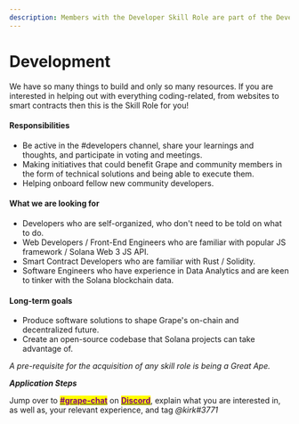 ```yaml
---
description: Members with the Developer Skill Role are part of the Development subDAO
---
```


# Development

We have so many things to build and only so many resources. If you are interested in helping out with everything coding-related, from websites to smart contracts then this is the Skill Role for you!

#### Responsibilities

* Be active in the #developers channel, share your learnings and thoughts, and participate in voting and meetings.
* Making initiatives that could benefit Grape and community members in the form of technical solutions and being able to execute them.
* Helping onboard fellow new community developers.

#### **What we are looking for**

* Developers who are self-organized, who don't need to be told on what to do.
* Web Developers / Front-End Engineers who are familiar with popular JS framework / Solana Web 3 JS API.
* Smart Contract Developers who are familiar with Rust / Solidity.
* Software Engineers who have experience in Data Analytics and are keen to tinker with the Solana blockchain data.&#x20;

#### **Long-term goals**

* Produce software solutions to shape Grape's on-chain and decentralized future.
* Create an open-source codebase that Solana projects can take advantage of.

_A pre-requisite for the acquisition of any skill role is being a Great Ape._

_**Application Steps**_

Jump over to [<mark style="color:purple;">**#grape-chat**</mark>](https://discord.gg/amTprhcNn9) on [<mark style="color:purple;">**Discord**</mark>](https://discord.gg/greatape), explain what you are interested in, as well as, your relevant experience, and tag _@kirk#3771_
